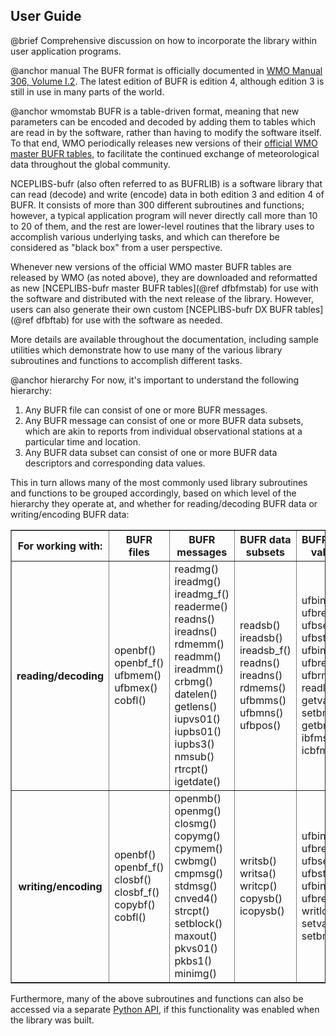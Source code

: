 
## User Guide
@brief Comprehensive discussion on how to incorporate the library within user application programs.

@anchor manual
The BUFR format is officially documented in
[WMO Manual 306, Volume I.2](https://library.wmo.int/index.php?lvl=notice_display&id=10684#.X68yu8hKiUn).
The latest edition of BUFR is edition 4, although edition 3 is still in use in many parts of the world.

@anchor wmomstab
BUFR is a table-driven format, meaning
that new parameters can be encoded and decoded by adding them to tables which are read in by the software,
rather than having to modify the software itself.  To that end, WMO periodically releases
new versions of their
[official WMO master BUFR tables](https://community.wmo.int/activity-areas/wmo-codes/manual-codes/latest-version),
to facilitate the continued exchange of meteorological data throughout the global community.

NCEPLIBS-bufr (also often referred to as BUFRLIB) is a software library that can read (decode) and
write (encode) data in both edition 3 and edition 4 of BUFR.  It consists of more than 300 different subroutines and
functions; however, a typical application program will never directly call more than 10 to 20 of them, and
the rest are lower-level routines that the library uses to accomplish various underlying tasks, and which
can therefore be considered as "black box" from a user perspective.

Whenever new versions of the official WMO master BUFR tables are released by WMO (as noted above),
they are downloaded and reformatted as new [NCEPLIBS-bufr master BUFR tables](@ref dfbfmstab) for use with the
software and distributed with the next release of the library.  However, users can also generate their own custom
[NCEPLIBS-bufr DX BUFR tables](@ref dfbftab) for use with the software as needed.

More details are available throughout the documentation, including sample utilities which demonstrate
how to use many of the various library subroutines and functions to accomplish different tasks.

@anchor hierarchy
For now, it's important to understand the following hierarchy:

1. Any BUFR file can consist of one or more BUFR messages.
2. Any BUFR message can consist of one or more BUFR data subsets, which are akin to reports from individual
observational stations at a particular time and location.
3. Any BUFR data subset can consist of one or more BUFR data descriptors and corresponding data values.

This in turn allows many of the most commonly used library subroutines and functions to be grouped accordingly,
based on which level of the hierarchy they operate at, and whether for reading/decoding BUFR data or
writing/encoding BUFR data:

<table border>
<tr>
  <th>For working with:</th>
  <th>BUFR files</th>
  <th>BUFR messages</th>
  <th>BUFR data subsets</th>
  <th>BUFR data values</th>
</tr>
<tr>
  <th>reading/decoding</th>
  <td>openbf() openbf_f() ufbmem() ufbmex() cobfl()</td>
  <td>readmg() ireadmg() ireadmg_f() readerme() readns() ireadns() rdmemm() readmm() ireadmm() crbmg() datelen() getlens() iupvs01() iupbs01() iupbs3() nmsub() rtrcpt() igetdate()</td>
  <td>readsb() ireadsb() ireadsb_f() readns() ireadns() rdmems() ufbmms() ufbmns() ufbpos()</td>
  <td>ufbint() ufbrep() ufbseq() ufbstp() ufbint_f() ufbrep_f() ufbrms() readlc() getvalnb() setbmiss() getbmiss() ibfms() icbfms()</td>
</tr>
<tr>
  <th>writing/encoding</th>
  <td>openbf() openbf_f() closbf() closbf_f() copybf() cobfl()</td>
  <td>openmb() openmg() closmg() copymg() cpymem() cwbmg() cmpmsg() stdmsg() cnved4() strcpt() setblock() maxout() pkvs01() pkbs1() minimg()</td>
  <td>writsb() writsa() writcp() copysb() icopysb()</td>
  <td>ufbint() ufbrep() ufbseq() ufbstp() ufbint_f() ufbrep_f() writlc() setvalnb() setbmiss()</td>
</tr>
</table>

Furthermore, many of the above subroutines and functions can also be accessed via a separate
[Python API](https://noaa-emc.github.io/NCEPLIBS-bufr/python/index.html),
if this functionality was enabled when the library was built.
